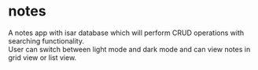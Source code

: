 # notes

A notes app with isar database which will perform CRUD operations with searching functionality.
<br>
User can switch between light mode and dark mode and can view notes in grid view or list view.